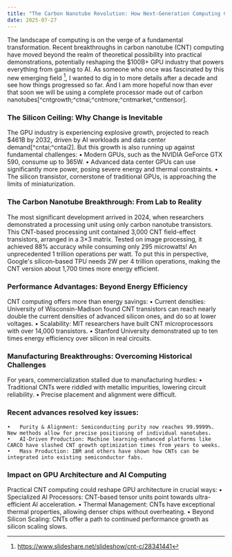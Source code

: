 ```yaml
---
title: "The Carbon Nanotube Revolution: How Next-Generation Computing Could Transform the GPU Industry"
date: 2025-07-27
---
```

The landscape of computing is on the verge of a fundamental transformation. Recent breakthroughs in carbon nanotube (CNT) computing have moved beyond the realm of theoretical possibility into practical demonstrations, potentially reshaping the $100B+ GPU industry that powers everything from gaming to AI. As someone who once was fascinated by this new emerging field [^slide], I wanted to dig in to more details after a decade and see how things progressed so far. And I am more hopeful now than ever that soon we will be using a complete processor made out of carbon nanotubes[^cntgrowth;^ctnai;^cntmore;^cntmarket,^cnttensor].

### The Silicon Ceiling: Why Change is Inevitable

The GPU industry is experiencing explosive growth, projected to reach $461B by 2032, driven by AI workloads and data center demand[^cntai;^cntai2]. But this growth is also running up against fundamental challenges:
	•	Modern GPUs, such as the NVIDIA GeForce GTX 590, consume up to 365W.
	•	Advanced data center GPUs can use significantly more power, posing severe energy and thermal constraints.
	•	The silicon transistor, cornerstone of traditional GPUs, is approaching the limits of miniaturization.

### The Carbon Nanotube Breakthrough: From Lab to Reality

The most significant development arrived in 2024, when researchers demonstrated a processing unit using only carbon nanotube transistors. This CNT-based processing unit contained 3,000 CNT field-effect transistors, arranged in a 3×3 matrix. Tested on image processing, it achieved 88% accuracy while consuming only 295 microwatts! An unprecedented 1 trillion operations per watt.
		To put this in perspective, Google's silicon-based TPU needs 2W per 4 trillion operations, making the CNT version about 1,700 times more energy efficient.

### Performance Advantages: Beyond Energy Efficiency

CNT computing offers more than energy savings:
	•	Current densities: University of Wisconsin-Madison found CNT transistors can reach nearly double the current densities of advanced silicon ones, and do so at lower voltages.
	•	Scalability: MIT researchers have built CNT microprocessors with over 14,000 transistors.
	•	Stanford University demonstrated up to ten times energy efficiency over silicon in real circuits.
### Manufacturing Breakthroughs: Overcoming Historical Challenges
For years, commercialization stalled due to manufacturing hurdles:
	•	Traditional CNTs were riddled with metallic impurities, lowering circuit reliability.
	•	Precise placement and alignment were difficult.
### Recent advances resolved key issues:
	•	Purity & Alignment: Semiconducting purity now reaches 99.9999%. New methods allow for precise positioning of individual nanotubes.
	•	AI-Driven Production: Machine learning-enhanced platforms like CARCO have slashed CNT growth optimization times from years to weeks.
	•	Mass Production: IBM and others have shown how CNTs can be integrated into existing semiconductor fabs.
### Impact on GPU Architecture and AI Computing
Practical CNT computing could reshape GPU architecture in crucial ways:
	•	Specialized AI Processors: CNT-based tensor units point towards ultra-efficient AI acceleration.
	•	Thermal Management: CNTs have exceptional thermal properties, allowing denser chips without overheating.
	•	Beyond Silicon Scaling: CNTs offer a path to continued performance growth as silicon scaling slows.

                                                                                                                    

[^slide]: https://www.slideshare.net/slideshow/cnt-c/28341441
    
[^cntgrowth]: https://www.trimtabs.co/post/2024-review-cnt-industry
    
[^cntai]: https://www.trimtabs.co/post/scientists-develop-carbon-nanotube-ai-chip
    
[^cntmore]: https://www.eurekalert.org/news-releases/874202
    
[^cntmarket]: https://www.idtechex.com/en/research-report/carbon-nanotubes-2025/1099
    
[^cnttensor]: https://www.electronicsforu.com/news/worlds-first-carbon-nanotubes-based-tensor-processor-chip
    
[^cntquantum]: https://www.openpr.com/news/3926865/quantum-computing-ai-driven-cnt-synthesis-market-growth
    
[^cntaiperf]: https://www.tomshardware.com/tech-industry/chinese-scientists-claim-carbon-nanotube-transistor-breakthrough-ai-performance-boosts-from-gate-all-around-design
